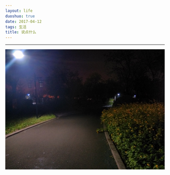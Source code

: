 ```yaml
---
layout: life
duoshuo: true
date: 2017-04-12
tags: 生活
title: 说点什么
---
```


******

![雨夜](/life/2017/2017res/raining.jpg)